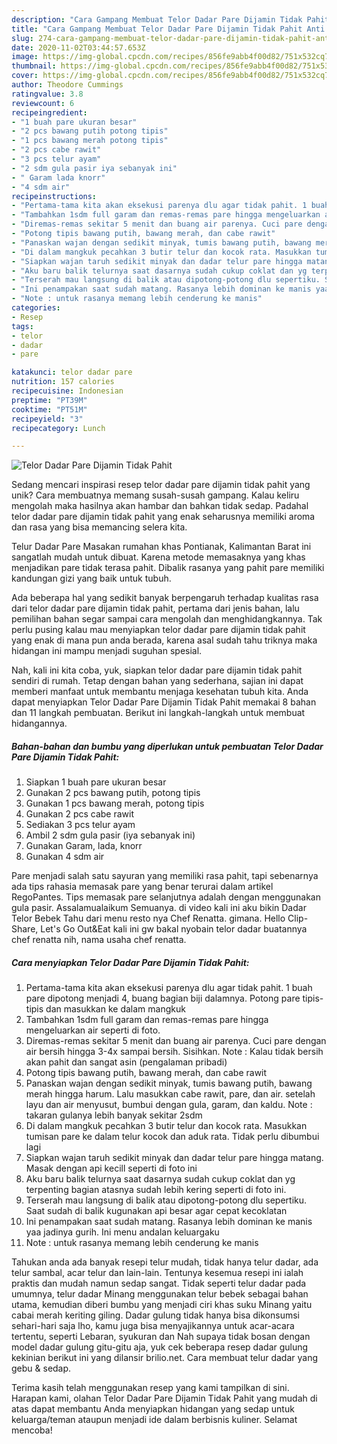 ```yaml
---
description: "Cara Gampang Membuat Telor Dadar Pare Dijamin Tidak Pahit Anti Gagal"
title: "Cara Gampang Membuat Telor Dadar Pare Dijamin Tidak Pahit Anti Gagal"
slug: 274-cara-gampang-membuat-telor-dadar-pare-dijamin-tidak-pahit-anti-gagal
date: 2020-11-02T03:44:57.653Z
image: https://img-global.cpcdn.com/recipes/856fe9abb4f00d82/751x532cq70/telor-dadar-pare-dijamin-tidak-pahit-foto-resep-utama.jpg
thumbnail: https://img-global.cpcdn.com/recipes/856fe9abb4f00d82/751x532cq70/telor-dadar-pare-dijamin-tidak-pahit-foto-resep-utama.jpg
cover: https://img-global.cpcdn.com/recipes/856fe9abb4f00d82/751x532cq70/telor-dadar-pare-dijamin-tidak-pahit-foto-resep-utama.jpg
author: Theodore Cummings
ratingvalue: 3.8
reviewcount: 6
recipeingredient:
- "1 buah pare ukuran besar"
- "2 pcs bawang putih potong tipis"
- "1 pcs bawang merah potong tipis"
- "2 pcs cabe rawit"
- "3 pcs telur ayam"
- "2 sdm gula pasir iya sebanyak ini"
- " Garam lada knorr"
- "4 sdm air"
recipeinstructions:
- "Pertama-tama kita akan eksekusi parenya dlu agar tidak pahit. 1 buah pare dipotong menjadi 4, buang bagian biji dalamnya. Potong pare tipis-tipis dan masukkan ke dalam mangkuk"
- "Tambahkan 1sdm full garam dan remas-remas pare hingga mengeluarkan air seperti di foto."
- "Diremas-remas sekitar 5 menit dan buang air parenya. Cuci pare dengan air bersih hingga 3-4x sampai bersih. Sisihkan. Note : Kalau tidak bersih akan pahit dan sangat asin (pengalaman pribadi)"
- "Potong tipis bawang putih, bawang merah, dan cabe rawit"
- "Panaskan wajan dengan sedikit minyak, tumis bawang putih, bawang merah hingga harum. Lalu masukkan cabe rawit, pare, dan air. setelah layu dan air menyusut, bumbui dengan gula, garam, dan kaldu. Note : takaran gulanya lebih banyak sekitar 2sdm"
- "Di dalam mangkuk pecahkan 3 butir telur dan kocok rata. Masukkan tumisan pare ke dalam telur kocok dan aduk rata. Tidak perlu dibumbui lagi"
- "Siapkan wajan taruh sedikit minyak dan dadar telur pare hingga matang. Masak dengan api kecill seperti di foto ini"
- "Aku baru balik telurnya saat dasarnya sudah cukup coklat dan yg terpenting bagian atasnya sudah lebih kering seperti di foto ini."
- "Terserah mau langsung di balik atau dipotong-potong dlu sepertiku. Saat sudah di balik kugunakan api besar agar cepat kecoklatan"
- "Ini penampakan saat sudah matang. Rasanya lebih dominan ke manis yaa jadinya gurih. Ini menu andalan keluargaku"
- "Note : untuk rasanya memang lebih cenderung ke manis"
categories:
- Resep
tags:
- telor
- dadar
- pare

katakunci: telor dadar pare 
nutrition: 157 calories
recipecuisine: Indonesian
preptime: "PT39M"
cooktime: "PT51M"
recipeyield: "3"
recipecategory: Lunch

---
```



![Telor Dadar Pare Dijamin Tidak Pahit](https://img-global.cpcdn.com/recipes/856fe9abb4f00d82/751x532cq70/telor-dadar-pare-dijamin-tidak-pahit-foto-resep-utama.jpg)

Sedang mencari inspirasi resep telor dadar pare dijamin tidak pahit yang unik? Cara membuatnya memang susah-susah gampang. Kalau keliru mengolah maka hasilnya akan hambar dan bahkan tidak sedap. Padahal telor dadar pare dijamin tidak pahit yang enak seharusnya memiliki aroma dan rasa yang bisa memancing selera kita.

Telur Dadar Pare Masakan rumahan khas Pontianak, Kalimantan Barat ini sangatlah mudah untuk dibuat. Karena metode memasaknya yang khas menjadikan pare tidak terasa pahit. Dibalik rasanya yang pahit pare memiliki kandungan gizi yang baik untuk tubuh.

Ada beberapa hal yang sedikit banyak berpengaruh terhadap kualitas rasa dari telor dadar pare dijamin tidak pahit, pertama dari jenis bahan, lalu pemilihan bahan segar sampai cara mengolah dan menghidangkannya. Tak perlu pusing kalau mau menyiapkan telor dadar pare dijamin tidak pahit yang enak di mana pun anda berada, karena asal sudah tahu triknya maka hidangan ini mampu menjadi suguhan spesial.


Nah, kali ini kita coba, yuk, siapkan telor dadar pare dijamin tidak pahit sendiri di rumah. Tetap dengan bahan yang sederhana, sajian ini dapat memberi manfaat untuk membantu menjaga kesehatan tubuh kita. Anda dapat menyiapkan Telor Dadar Pare Dijamin Tidak Pahit memakai 8 bahan dan 11 langkah pembuatan. Berikut ini langkah-langkah untuk membuat hidangannya.

<!--inarticleads1-->

##### Bahan-bahan dan bumbu yang diperlukan untuk pembuatan Telor Dadar Pare Dijamin Tidak Pahit:

1. Siapkan 1 buah pare ukuran besar
1. Gunakan 2 pcs bawang putih, potong tipis
1. Gunakan 1 pcs bawang merah, potong tipis
1. Gunakan 2 pcs cabe rawit
1. Sediakan 3 pcs telur ayam
1. Ambil 2 sdm gula pasir (iya sebanyak ini)
1. Gunakan  Garam, lada, knorr
1. Gunakan 4 sdm air


Pare menjadi salah satu sayuran yang memiliki rasa pahit, tapi sebenarnya ada tips rahasia memasak pare yang benar terurai dalam artikel RegoPantes. Tips memasak pare selanjutnya adalah dengan menggunakan gula pasir. Assalamualaikum Semuanya. di video kali ini aku bikin Dadar Telor Bebek Tahu dari menu resto nya Chef Renatta. gimana. Hello Clip-Share, Let&#39;s Go Out&amp;Eat kali ini gw bakal nyobain telor dadar buatannya chef renatta nih, nama usaha chef renatta. 

<!--inarticleads2-->

##### Cara menyiapkan Telor Dadar Pare Dijamin Tidak Pahit:

1. Pertama-tama kita akan eksekusi parenya dlu agar tidak pahit. 1 buah pare dipotong menjadi 4, buang bagian biji dalamnya. Potong pare tipis-tipis dan masukkan ke dalam mangkuk
1. Tambahkan 1sdm full garam dan remas-remas pare hingga mengeluarkan air seperti di foto.
1. Diremas-remas sekitar 5 menit dan buang air parenya. Cuci pare dengan air bersih hingga 3-4x sampai bersih. Sisihkan. Note : Kalau tidak bersih akan pahit dan sangat asin (pengalaman pribadi)
1. Potong tipis bawang putih, bawang merah, dan cabe rawit
1. Panaskan wajan dengan sedikit minyak, tumis bawang putih, bawang merah hingga harum. Lalu masukkan cabe rawit, pare, dan air. setelah layu dan air menyusut, bumbui dengan gula, garam, dan kaldu. Note : takaran gulanya lebih banyak sekitar 2sdm
1. Di dalam mangkuk pecahkan 3 butir telur dan kocok rata. Masukkan tumisan pare ke dalam telur kocok dan aduk rata. Tidak perlu dibumbui lagi
1. Siapkan wajan taruh sedikit minyak dan dadar telur pare hingga matang. Masak dengan api kecill seperti di foto ini
1. Aku baru balik telurnya saat dasarnya sudah cukup coklat dan yg terpenting bagian atasnya sudah lebih kering seperti di foto ini.
1. Terserah mau langsung di balik atau dipotong-potong dlu sepertiku. Saat sudah di balik kugunakan api besar agar cepat kecoklatan
1. Ini penampakan saat sudah matang. Rasanya lebih dominan ke manis yaa jadinya gurih. Ini menu andalan keluargaku
1. Note : untuk rasanya memang lebih cenderung ke manis


Tahukan anda ada banyak resepi telur mudah, tidak hanya telur dadar, ada telur sambal, acar telur dan lain-lain. Tentunya kesemua resepi ini ialah praktis dan mudah namun sedap sangat. Tidak seperti telur dadar pada umumnya, telur dadar Minang menggunakan telur bebek sebagai bahan utama, kemudian diberi bumbu yang menjadi ciri khas suku Minang yaitu cabai merah keriting giling. Dadar gulung tidak hanya bisa dikonsumsi sehari-hari saja lho, kamu juga bisa menyajikannya untuk acar-acara tertentu, seperti Lebaran, syukuran dan Nah supaya tidak bosan dengan model dadar gulung gitu-gitu aja, yuk cek beberapa resep dadar gulung kekinian berikut ini yang dilansir brilio.net. Cara membuat telur dadar yang gebu &amp; sedap. 

Terima kasih telah menggunakan resep yang kami tampilkan di sini. Harapan kami, olahan Telor Dadar Pare Dijamin Tidak Pahit yang mudah di atas dapat membantu Anda menyiapkan hidangan yang sedap untuk keluarga/teman ataupun menjadi ide dalam berbisnis kuliner. Selamat mencoba!
